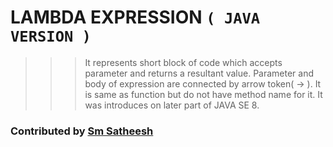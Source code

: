 # LAMBDA EXPRESSION `( JAVA VERSION )`

>>> It represents short block of code which accepts parameter and returns a resultant value. 
>>> Parameter and body of expression are connected by arrow token( -> ).
>>> It is same as function but do not have method name for it. It was introduces on later part of JAVA SE 8.

### Contributed by [Sm Satheesh](https://github.com/smsatheesh)